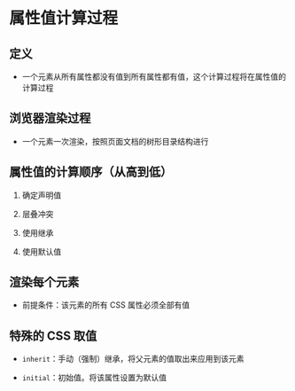 # 属性值计算过程

## 定义

  - 一个元素从所有属性都没有值到所有属性都有值，这个计算过程将在属性值的计算过程

## 浏览器渲染过程

  - 一个元素一次渲染，按照页面文档的树形目录结构进行

## 属性值的计算顺序（从高到低）

1.  确定声明值

2.  层叠冲突

3.  使用继承

4.  使用默认值

## 渲染每个元素

  - 前提条件：该元素的所有 CSS 属性必须全部有值

## 特殊的 CSS 取值

  - `inherit`：手动（强制）继承，将父元素的值取出来应用到该元素

  - `initial`：初始值。将该属性设置为默认值
